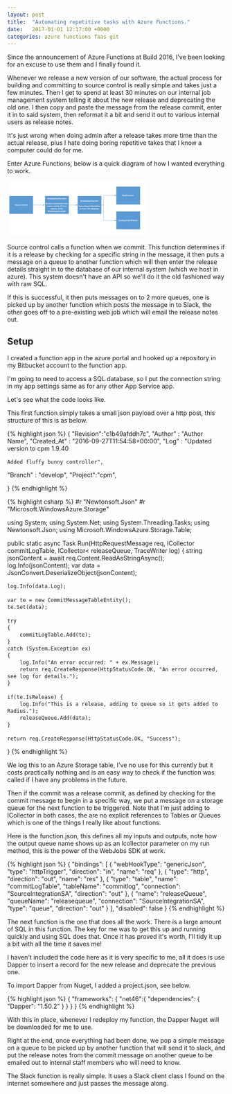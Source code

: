 ```yaml
---
layout: post
title:  "Automating repetitive tasks with Azure Functions."
date:   2017-01-01 12:17:00 +0000
categories: azure functions faas git
---
```


Since the announcement of Azure Functions at Build 2016, I've been looking for an excuse to use them and I finally found it.

Whenever we release a new version of our software, the actual process for building and committing to source control is really simple and takes just a few minutes. Then I get to spend  at least 30 minutes on our internal job management system telling it about the new release and deprecating the old one. I then copy and paste the message from the release commit, enter it in to said system, then reformat it a bit and send it out to various internal users as release notes.

It's just wrong when doing admin after a release takes more time than the actual release, plus I hate doing boring repetitive takes that I know a computer could do for me.

Enter Azure Functions, below is a quick diagram of how I wanted everything to work.

![Solution Diagram](\images\blog-funcsdiagram.png)

Source control calls a function when we commit. This function determines if it is a release by checking for a specific string in the message, it then puts a message on a queue to another function which will then enter the release details straight in to the database of our internal system (which we host in azure). This system doesn't have an API so we'll do it the old fashioned way with raw SQL.

If this is successful, it then puts messages on to 2 more queues, one is picked up by another function which posts the message in to Slack, the other goes off to a pre-existing web job which will email the release notes out.

## Setup

I created a function app in the azure portal and hooked up a repository in my Bitbucket account to the function app.

I'm going to need to access a SQL database, so I put the connection string in my app settings same as for any other App Service app.

Let's see what the code looks like.

This first function simply takes a small json payload over a http post, this structure of this is as below.

{% highlight json %}
{
    "Revision":"c1b49afddh7c",
 "Author" : "Author Name",
 "Created_At" : "2016-09-27T11:54:58+00:00",
 "Log" : "Updated version to cpm 1.9.40
    
    Added fluffy bunny controller",
 "Branch" : "develop",
    "Project":"cpm",
 
}
{% endhighlight %}

{% highlight csharp %}
#r "Newtonsoft.Json"
#r "Microsoft.WindowsAzure.Storage"

using System;
using System.Net;
using System.Threading.Tasks;
using Newtonsoft.Json;
using Microsoft.WindowsAzure.Storage.Table;

public static async Task<object> Run(HttpRequestMessage req, ICollector<CommitMessageTableEntity> commitLogTable, ICollector<<ommitMessage> releaseQueue, TraceWriter log)
{
    string jsonContent = await req.Content.ReadAsStringAsync();
    log.Info(jsonContent);
    var data = JsonConvert.DeserializeObject<CommitMessage>(jsonContent);
    
    log.Info(data.Log);
    
    var te = new CommitMessageTableEntity();
    te.Set(data);

    try
    {
        commitLogTable.Add(te);
    }
    catch (System.Exception ex)
    {
        log.Info("An error occurred: " + ex.Message);
        return req.CreateResponse(HttpStatusCode.OK, "An error occurred, see log for details.");
    }

    if(te.IsRelease) {
        log.Info("This is a release, adding to queue so it gets added to Radius.");
        releaseQueue.Add(data);
    }

    return req.CreateResponse(HttpStatusCode.OK, "Success");
}
{% endhighlight %}

We log this to an Azure Storage table, I've no use for this currently but it costs practically nothing and is an easy way to check if the function was called if I have any problems in the future.

Then if the commit was a release commit, as defined by checking for the commit message to begin in a specific way, we put a message on a storage queue for the next function to be triggered. Note that I'm just adding to ICollector in both cases, the are no explicit references to Tables or Queues which is one of the things I really like about functions.

Here is the function.json, this defines all my inputs and outputs, note how the output queue name shows up as an Icollector<string> parameter on my run method, this is the power of the WebJobs SDK at work.

{% highlight json %}
{
  "bindings": [
    {
      "webHookType": "genericJson",
      "type": "httpTrigger",
      "direction": "in",
      "name": "req"
    },
    {
      "type": "http",
      "direction": "out",
      "name": "res"
    },
    {
      "type": "table",
      "name": "commitLogTable",
      "tableName": "commitlog",
      "connection": "SourceIntegrationSA",
      "direction": "out"
    },
    {
      "name": "releaseQueue",
      "queueName": "releasequeue",
      "connection": "SourceIntegrationSA",
      "type": "queue",
      "direction": "out"
    }
  ],
  "disabled": false
}
{% endhighlight %}

The next function is the one that does all the work. There is a large amount of SQL in this function. The key for me was to get this up and running quickly and using SQL does that. Once it has proved it's worth, I'll tidy it up a bit with all the time it saves me!

I haven't included the code here as it is very specific to me, all it does is use Dapper to insert a record for the new release and deprecate the previous one.

To import Dapper from Nuget, I added a project.json, see below.

{% highlight json %}
{
  "frameworks": {
    "net46":{
      "dependencies": {
        "Dapper": "1.50.2"
      }
    }
   }
}
{% endhighlight %}

With this in place, whenever I redeploy my function, the Dapper Nuget will be downloaded for me to use.

Right at the end, once everything had been done, we pop a simple message on a queue to be picked up by another function that will send it to slack, and put the release notes from the commit message on another queue to be emailed out to internal staff members who will need to know.

The Slack function is really simple. It uses a Slack client class I found on the internet somewhere and just passes the message along.
